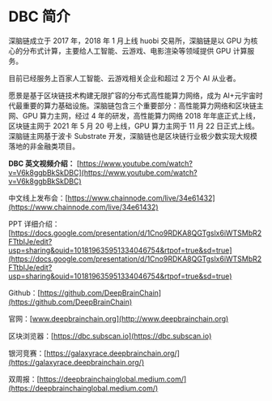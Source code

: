 # DBC 简介

深脑链成立于 2017 年，2018 年 1 月上线 huobi 交易所，深脑链是以 GPU 为核心的分布式计算，主要给人工智能、云游戏、电影渲染等领域提供 GPU 计算服务。

目前已经服务上百家人工智能、云游戏相关企业和超过 2 万个 AI 从业者。

愿景是基于区块链技术构建无限扩容的分布式高性能算力网络，成为 AI+元宇宙时代最重要的算力基础设施。深脑链包含三个重要部分：高性能算力网络和区块链主网、GPU 算力主网，经过 4 年的研发，高性能算力网络 2018 年年底正式上线，区块链主网于 2021 年 5 月 20 号上线，GPU 算力主网于 11 月 22 日正式上线。深脑链主网基于波卡 Substrate 开发，深脑链也是区块链行业极少数实现大规模落地的非金融类项目。

**DBC 英文视频介绍：** [https://www.youtube.com/watch?v=V6k8ggbBkSkDBC](https://www.youtube.com/watch?v=V6k8ggbBkSkDBC)

中文线上发布会：[https://www.chainnode.com/live/34e61432](https://www.chainnode.com/live/34e61432)

PPT 详细介绍：[https://docs.google.com/presentation/d/1Cno9RDKA8QGTgslx6iWTSMbR2FTtbIJe/edit?usp=sharing&ouid=101819635951334046754&rtpof=true&sd=true](https://docs.google.com/presentation/d/1Cno9RDKA8QGTgslx6iWTSMbR2FTtbIJe/edit?usp=sharing&ouid=101819635951334046754&rtpof=true&sd=true)

Github：[https://github.com/DeepBrainChain](https://github.com/DeepBrainChain)

官网：[www.deepbrainchain.org](http://www.deepbrainchain.org)

区块浏览器：[https://dbc.subscan.io](https://dbc.subscan.io)

银河竞赛：[https://galaxyrace.deepbrainchain.org/](https://galaxyrace.deepbrainchain.org/)

双周报：[https://deepbrainchainglobal.medium.com/](https://deepbrainchainglobal.medium.com/)
